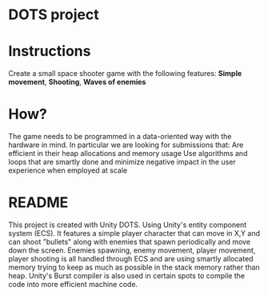 # DOTS project

# Instructions
Create a small space shooter game with the following features:
**Simple movement**,
**Shooting**,
**Waves of enemies**

# **How?**
The game needs to be programmed in a data-oriented way with the hardware in mind. In particular we are looking for submissions that:
Are efficient in their heap allocations and memory usage
Use algorithms and loops that are smartly done and minimize negative impact in the user experience when employed at scale
 
# **README**
This project is created with Unity DOTS. Using Unity's entity component system (ECS). It features a simple player character that can move in X,Y and can shoot "bullets" along with enemies that spawn periodically and move down the screen.
Enemies spawning, enemy movement, player movement, player shooting is all handled through ECS and are using smartly allocated memory trying to keep as much as possible in the stack memory rather than heap. Unity's Burst compiler is also used in certain spots to compile the code into more efficient machine code.
